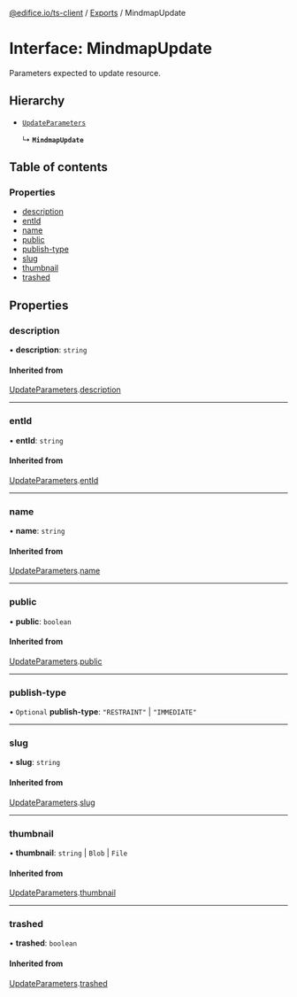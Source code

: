[@edifice.io/ts-client](../README.md) / [Exports](../modules.md) / MindmapUpdate

# Interface: MindmapUpdate

Parameters expected to update resource.

## Hierarchy

- [`UpdateParameters`](UpdateParameters.md)

  ↳ **`MindmapUpdate`**

## Table of contents

### Properties

- [description](MindmapUpdate.md#description)
- [entId](MindmapUpdate.md#entid)
- [name](MindmapUpdate.md#name)
- [public](MindmapUpdate.md#public)
- [publish-type](MindmapUpdate.md#publish-type)
- [slug](MindmapUpdate.md#slug)
- [thumbnail](MindmapUpdate.md#thumbnail)
- [trashed](MindmapUpdate.md#trashed)

## Properties

### description

• **description**: `string`

#### Inherited from

[UpdateParameters](UpdateParameters.md).[description](UpdateParameters.md#description)

___

### entId

• **entId**: `string`

#### Inherited from

[UpdateParameters](UpdateParameters.md).[entId](UpdateParameters.md#entid)

___

### name

• **name**: `string`

#### Inherited from

[UpdateParameters](UpdateParameters.md).[name](UpdateParameters.md#name)

___

### public

• **public**: `boolean`

#### Inherited from

[UpdateParameters](UpdateParameters.md).[public](UpdateParameters.md#public)

___

### publish-type

• `Optional` **publish-type**: ``"RESTRAINT"`` \| ``"IMMEDIATE"``

___

### slug

• **slug**: `string`

#### Inherited from

[UpdateParameters](UpdateParameters.md).[slug](UpdateParameters.md#slug)

___

### thumbnail

• **thumbnail**: `string` \| `Blob` \| `File`

#### Inherited from

[UpdateParameters](UpdateParameters.md).[thumbnail](UpdateParameters.md#thumbnail)

___

### trashed

• **trashed**: `boolean`

#### Inherited from

[UpdateParameters](UpdateParameters.md).[trashed](UpdateParameters.md#trashed)
